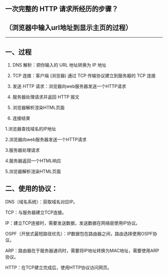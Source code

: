 

## 一次完整的 HTTP 请求所经历的步骤？

## （浏览器中输入url地址到显示主页的过程）

------



## 一、过程

1. DNS 解析：把你输入的 URL 地址转换为 IP 地址

2. TCP 连接：客户端 (浏览器) 通过 TCP 传输协议建立到服务器的 TCP 连接

3. 发送 HTTP 请求：浏览器向web服务器发送一个HTTP请求

4. 服务器处理请求并返回 HTTP 报文

5. 浏览器解析渲染HTML页面

6. 连接结束

   

1.浏览器查找域名的IP地址

2.浏览器向web服务器发送一个HTTP请求

3.服务器处理请求

4.服务器返回一个HTML响应

5.浏览器解析渲染HTML页面



## 二、使用的协议：

DNS（域名系统）：获取域名对应IP。

TCP：与服务器建立TCP连接。

IP：建立TCP连接时，需要发送数据，发送数据在网络层使用IP协议。

OSPF（开放式最短路径优先）：IP数据包在路由器之间，路由选择使用OSPF协议。

ARP：路由器在于服务器通讯时，需要将IP地址转换为MAC地址，需要使用ARP协议。

HTTP：在TCP建立完成后，使用HTTP协议访问网页。